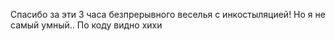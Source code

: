 Спасибо за эти 3 часа безпрерывного веселья с инкостыляцией! Но я не самый умный.. По коду видно хихи
